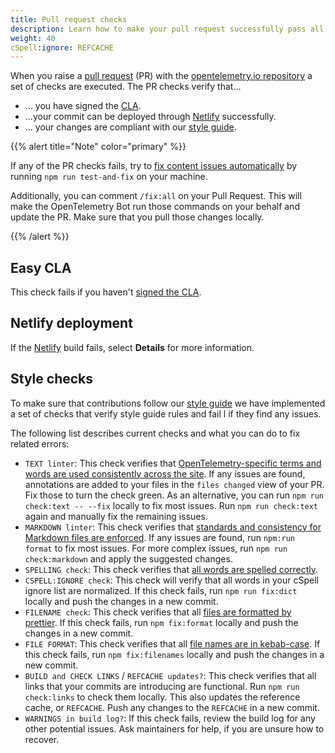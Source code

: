 ```yaml
---
title: Pull request checks
description: Learn how to make your pull request successfully pass all checks
weight: 40
cSpell:ignore: REFCACHE
---
```


When you raise a
[pull request](https://docs.github.com/en/get-started/learning-about-github/github-glossary#pull-request)
(PR) with the
[opentelemetry.io repository](https://github.com/open-telemetry/opentelemetry.io)
a set of checks are executed. The PR checks verify that...

- … you have signed the [CLA](#easy-cla).
- …your commit can be deployed through [Netlify](#netlify-deployment)
  successfully.
- … your changes are compliant with our [style guide](#style-checks).

{{% alert title="Note" color="primary" %}}

If any of the PR checks fails, try to
[fix content issues automatically](/docs/contributing/#fix-content-issues-automatically)
by running `npm run test-and-fix` on your machine.

Additionally, you can comment `/fix:all` on your Pull Request. This will make
the OpenTelemetry Bot run those commands on your behalf and update the PR. Make
sure that you pull those changes locally.

{{% /alert %}}

## Easy CLA

This check fails if you haven't
[signed the CLA](/docs/contributing/#sign-the-cla).

## Netlify deployment

If the [Netlify](https://www.netlify.com/) build fails, select **Details** for
more information.

## Style checks

To make sure that contributions follow our
[style guide](/docs/contributing/style-guide) we have implemented a set of
checks that verify style guide rules and fail l if they find any issues.

The following list describes current checks and what you can do to fix related
errors:

- `TEXT linter`: This check verifies that
  [OpenTelemetry-specific terms and words are used consistently across the site](/docs/contributing/style-guide#opentelemetryio-word-list).
  If any issues are found, annotations are added to your files in the
  `files changed` view of your PR. Fix those to turn the check green. As an
  alternative, you can run `npm run check:text -- --fix` locally to fix most issues.
  Run `npm run check:text` again and manually fix the remaining issues.
- `MARKDOWN linter`: This check verifies that
  [standards and consistency for Markdown files are enforced](/docs/contributing/style-guide#markdown-standards).
  If any issues are found, run `npm:run format` to fix most issues. For more
  complex issues, run `npm run check:markdown` and apply the suggested changes.
- `SPELLING check`: This check verifies that
  [all words are spelled correctly](/docs/contributing/style-guide#spell-checking).
- `CSPELL:IGNORE check`: This check will verify that all words in your cSpell
  ignore list are normalized. If this check fails, run `npm run fix:dict`
  locally and push the changes in a new commit.
- `FILENAME check`: This check verifies that all
  [files are formatted by prettier](/docs/contributing/style-guide#file-format).
  If this check fails, run `npm fix:format` locally and push the changes in a
  new commit.
- `FILE FORMAT`: This check verifies that all
  [file names are in kebab-case](/docs/contributing/style-guide#file-names). If
  this check fails, run `npm fix:filenames` locally and push the changes in a
  new commit.
- `BUILD and CHECK LINKS` / `REFCACHE updates?`: This check verifies that all
  links that your commits are introducing are functional. Run
  `npm run check:links` to check them locally. This also updates the reference
  cache, or `REFCACHE`. Push any changes to the `REFCACHE` in a new commit.
- `WARNINGS in build log?`: If this check fails, review the build log for any
  other potential issues. Ask maintainers for help, if you are unsure how to
  recover.
